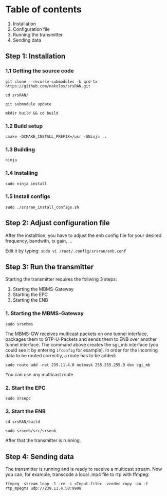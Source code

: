 # Table of contents

1. Installation
2. Configuration file
3. Running the transmitter
4. Sending data

## Step 1: Installation
### 1.1 Getting the source code
````
git clone --recurse-submodules -b qrd-tx https://github.com/nakolos/srsRAN.git

cd srsRAN/

git submodule update

mkdir build && cd build
````

### 1.2 Build setup
``
cmake -DCMAKE_INSTALL_PREFIX=/usr -GNinja ..
``

### 1.3 Building
``
ninja
``

### 1.4 Installing
``
sudo ninja install
``

### 1.5 Install configs
``
sudo ./srsran_install_configs.sh
``

## Step 2: Adjust configuration file
After the installtion, you have to adjust the enb config file for your desired frequency, bandwith, tx gain, ...

Edit it by typing:
``
sudo vi /root/.config/srsran/enb.conf
``

## Step 3: Run the transmitter
Starting the transmitter requires the follwing 3 steps:
1. Starting the MBMS-Gateway
2. Starting the EPC
3. Starting the ENB

### 1. Starting the MBMS-Gateway
``
sudo srsmbms
``

The MBMS-GW receives multicast packets on one tunnel interface, packages them to GTP-U-Packets and sends them to ENB over another tunnel interface.
The command above creates the sgi_mb interface (you could see it by entering ``ifconfig`` for example). In order for the incoming data to be routed correctly, a route has to be added:

``
sudo route add -net 239.11.4.0 netmask 255.255.255.0 dev sgi_mb
``

You can use any multicast route. 

### 2. Start the EPC
``
sudo srsepc
``

### 3. Start the ENB
````
cd srsRAN/build

sudo srsenb/src/srsenb
````

After that the transmitter is running. 

## Step 4: Sending data
The transmitter is running and is ready to receive a multicast stream. Now you can, for example, transcode a local .mp4 file to rtp with ffmpeg:

``
ffmpeg -stream_loop -1 -re -i <Input-file> -vcodec copy -an -f rtp_mpegts udp://239.11.4.50:9988
``
